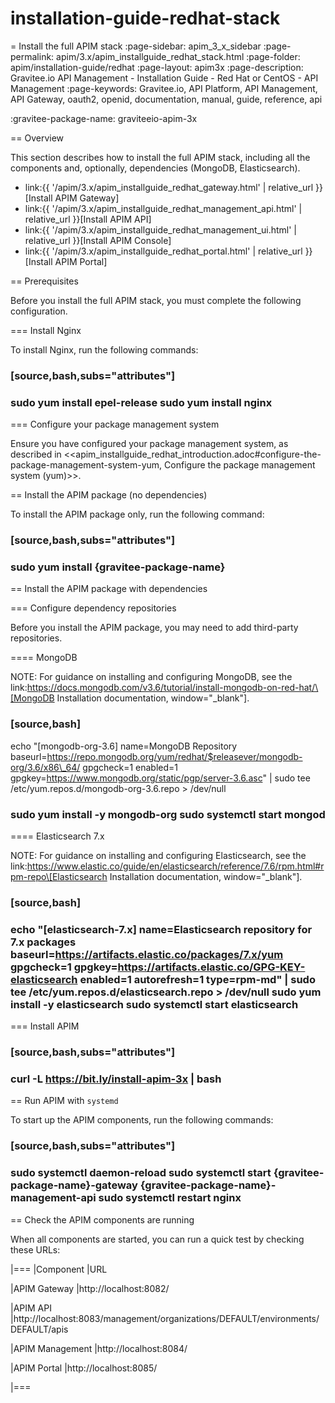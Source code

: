 # installation-guide-redhat-stack

\= Install the full APIM stack :page-sidebar: apim\_3\_x\_sidebar :page-permalink: apim/3.x/apim\_installguide\_redhat\_stack.html :page-folder: apim/installation-guide/redhat :page-layout: apim3x :page-description: Gravitee.io API Management - Installation Guide - Red Hat or CentOS - API Management :page-keywords: Gravitee.io, API Platform, API Management, API Gateway, oauth2, openid, documentation, manual, guide, reference, api

:gravitee-package-name: graviteeio-apim-3x

\== Overview

This section describes how to install the full APIM stack, including all the components and, optionally, dependencies (MongoDB, Elasticsearch).

* link:\{{ '/apim/3.x/apim\_installguide\_redhat\_gateway.html' | relative\_url \}}\[Install APIM Gateway]
* link:\{{ '/apim/3.x/apim\_installguide\_redhat\_management\_api.html' | relative\_url \}}\[Install APIM API]
* link:\{{ '/apim/3.x/apim\_installguide\_redhat\_management\_ui.html' | relative\_url \}}\[Install APIM Console]
* link:\{{ '/apim/3.x/apim\_installguide\_redhat\_portal.html' | relative\_url \}}\[Install APIM Portal]

\== Prerequisites

Before you install the full APIM stack, you must complete the following configuration.

\=== Install Nginx

To install Nginx, run the following commands:

### \[source,bash,subs="attributes"]

### sudo yum install epel-release sudo yum install nginx

\=== Configure your package management system

Ensure you have configured your package management system, as described in <\<apim\_installguide\_redhat\_introduction.adoc#configure-the-package-management-system-yum, Configure the package management system (yum)>>.

\== Install the APIM package (no dependencies)

To install the APIM package only, run the following command:

### \[source,bash,subs="attributes"]

### sudo yum install {gravitee-package-name}

\== Install the APIM package with dependencies

\=== Configure dependency repositories

Before you install the APIM package, you may need to add third-party repositories.

\==== MongoDB

NOTE: For guidance on installing and configuring MongoDB, see the link:https://docs.mongodb.com/v3.6/tutorial/install-mongodb-on-red-hat/\[MongoDB Installation documentation, window="\_blank"].

### \[source,bash]

echo "\[mongodb-org-3.6] name=MongoDB Repository baseurl=https://repo.mongodb.org/yum/redhat/$releasever/mongodb-org/3.6/x86\_64/ gpgcheck=1 enabled=1 gpgkey=https://www.mongodb.org/static/pgp/server-3.6.asc" | sudo tee /etc/yum.repos.d/mongodb-org-3.6.repo > /dev/null

### sudo yum install -y mongodb-org sudo systemctl start mongod

\==== Elasticsearch 7.x

NOTE: For guidance on installing and configuring Elasticsearch, see the link:https://www.elastic.co/guide/en/elasticsearch/reference/7.6/rpm.html#rpm-repo\[Elasticsearch Installation documentation, window="\_blank"].

### \[source,bash]

### echo "\[elasticsearch-7.x] name=Elasticsearch repository for 7.x packages baseurl=https://artifacts.elastic.co/packages/7.x/yum gpgcheck=1 gpgkey=https://artifacts.elastic.co/GPG-KEY-elasticsearch enabled=1 autorefresh=1 type=rpm-md" | sudo tee /etc/yum.repos.d/elasticsearch.repo > /dev/null sudo yum install -y elasticsearch sudo systemctl start elasticsearch

\=== Install APIM

### \[source,bash,subs="attributes"]

### curl -L https://bit.ly/install-apim-3x | bash

\== Run APIM with `systemd`

To start up the APIM components, run the following commands:

### \[source,bash,subs="attributes"]

### sudo systemctl daemon-reload sudo systemctl start {gravitee-package-name}-gateway {gravitee-package-name}-management-api sudo systemctl restart nginx

\== Check the APIM components are running

When all components are started, you can run a quick test by checking these URLs:

|=== |Component |URL

|APIM Gateway |http://localhost:8082/

|APIM API |http://localhost:8083/management/organizations/DEFAULT/environments/DEFAULT/apis

|APIM Management |http://localhost:8084/

|APIM Portal |http://localhost:8085/

|===
